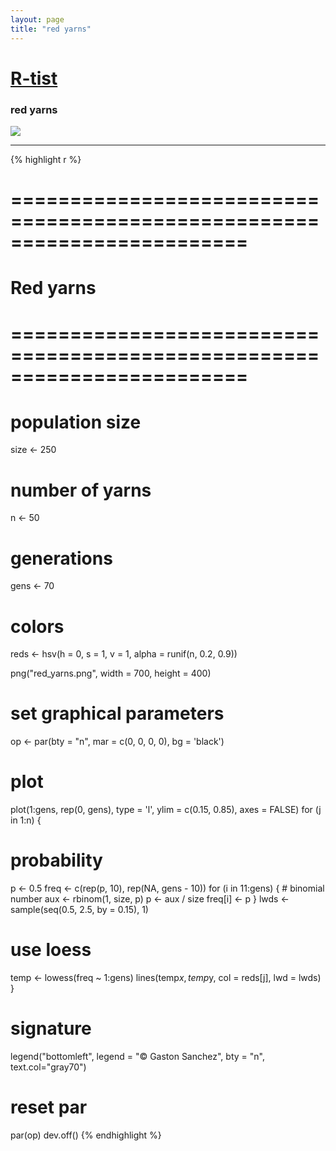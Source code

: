 ```yaml
---
layout: page
title: "red yarns"
---
```


# [R-tist](/Rtist) 

### red yarns 

![](../images/rtist/red_yarns.png) 

-----

{% highlight r %} 
# ======================================================================== 
# Red yarns 
# ======================================================================== 
# population size 
size <- 250 
# number of yarns 
n <- 50 
# generations 
gens <- 70 
# colors 
reds <- hsv(h = 0, s = 1, v = 1, alpha = runif(n, 0.2, 0.9)) 
 
 
png("red_yarns.png", width = 700, height = 400) 
# set graphical parameters 
op <- par(bty = "n", mar = c(0, 0, 0, 0), bg = 'black') 
# plot 
plot(1:gens, rep(0, gens), type = 'l', ylim = c(0.15, 0.85), axes = FALSE) 
for (j in 1:n) 
{ 
  # probability 
  p <- 0.5 
  freq <- c(rep(p, 10), rep(NA, gens - 10)) 
  for (i in 11:gens) 
  { 
    # binomial number 
    aux <- rbinom(1, size, p) 
    p <- aux / size 
    freq[i] <- p 
  } 
  lwds <- sample(seq(0.5, 2.5, by = 0.15), 1) 
  # use loess 
  temp <- lowess(freq ~ 1:gens) 
  lines(temp$x, temp$y, col = reds[j], lwd = lwds) 
} 
# signature 
legend("bottomleft", legend = "© Gaston Sanchez", bty = "n",  
       text.col="gray70") 
# reset par 
par(op) 
dev.off() 
{% endhighlight %} 
